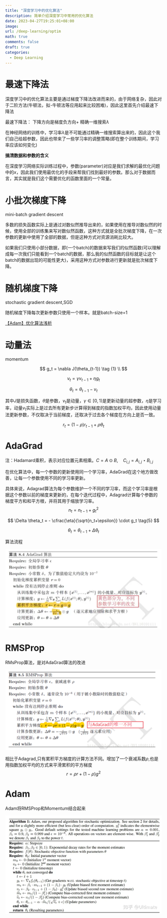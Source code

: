 ```yaml
---
title: "深度学习中的优化算法"
description: 简单介绍深度学习中常用的优化算法
date: 2023-04-27T19:25:01+08:00
image:
url: /deep-learning/optim
math: true
comments: false
draft: true
categories:
  - Deep Learning
---
```


# 最速下降法

深度学习中的优化算法主要是通过梯度下降法改进而来的，由于网络复杂，因此对于二阶方法(牛顿法，拟-牛顿法等应用起来比较困难)，因此这里首先介绍最速下降法



最速下降法： 下降方向是梯度负方向+ 精确一维搜索$\lambda$



在神经网络的训练中，学习率$\lambda$是不可能通过精确一维搜索算出来的，因此这个我们自己给超参数，因此也带来了一些学习率的调整策略(即在整个训练期间，学习率应该如何变化)



**搞清数据和参数的含义**

在深度学习网络实际训练过程中，参数(parameter)对应是我们求解的最优化问题中的$x$，因此我们使用最优化的手段来帮我们找到最好的参数。那么对于数据而言，其实就是我们这个需要优化的函数里面的一个常量。

# 小批次梯度下降

mini-batch gradient descent

多数的损失函数实际上是通过对数似然推导出来的，如果使用在推导对数似然的时候，使用全部的训练集来写对数似然函数，这种方式就是全批次梯度下降，在一次参数的更新中使用了全部的数据，但是这种方式对资源消耗比较大。

如果我们只使用小部分数据，即(一个batch)的数据来写我们的似然函数(可以理解成每一次我们只能看到一个batch的数据，那么我的似然函数的目标就是让这个batch的数据出现的可能性更大)，采用这种方式对参数进行更新就是批次梯度下降。

# 随机梯度下降

stochastic gradient descent,SGD

随机梯度下降每次更新参数只使用一个样本。就是batch-size=1

[【Adam】优化算法浅析](https://zhuanlan.zhihu.com/p/90169812)

# 动量法

momentum

$$
g_t = \nabla J(\theta_{t-1}) \tag {1} \\
$$

$$
v_t = \gamma v_{t-1} + \eta g_t  \tag{2}
$$

$$
\theta_t = \theta_{t-1} -v_t \tag {3}
$$

其中$J$是损失函数，$\theta$是参数，$v_t$是动量，$\gamma \in [0,1)$是更新动量的超参数，$\eta$是学习率，动量$v_t$实际上是过去所有更新步计算得到梯度的指数加权平均，因此使用动量法更新参数，不仅取决于当前梯度，还取决于过去各个梯度在方向上是否一致。

$$
r_t = (1-\rho) r_{t-1} + \rho \theta_t
$$


# AdaGrad

注：Hadamard乘积，表示对应位置元素相乘。$C = A \odot B, \quad C_{i,j} = A_{i,j} \star B_{i,j}$

在优化算法中，每一个参数的更新使用同一个学习率，AdaGrad在这个地方做改善，让每一个参数使用不同的学习率更新。

具体来说，Adagrad算法为每个参数维护一个不同的学习率，而这个学习率是根据这个参数以前的梯度来更新的，在每个迭代过程中，Adagrad计算每个参数的梯度平方和和平方根，并将其用于缩放学习率。
$$
n_t = n_{t-1} + g_t^2 \tag{4}
$$

$$
\Delta \theta_t = - \cfrac{\eta}{\sqrt{n_t+\epsilon}} \cdot g_t \tag{5}
$$

$$
\theta_t = \theta_{t-1} + \Delta \theta_t \tag{6}
$$

算法流程

![image-20230427204540118](image-20230427204540118.png)

# RMSProp

RMsProp算法，是对AdaGrad算法的改进

![image-20230427204548403](image-20230427204548403.png)

相比于Adagrad,只有累积平方梯度的计算方法不同。增加了一个衰减系数$\rho$,也是用指数加权平均的方式来平滑累积的平方梯度
$$
r = \rho r + (1-\rho) g^2
$$


# Adam

Adam将RMSProp和Momentum结合起来

![image-20230427205615631](image-20230427205615631.png)


